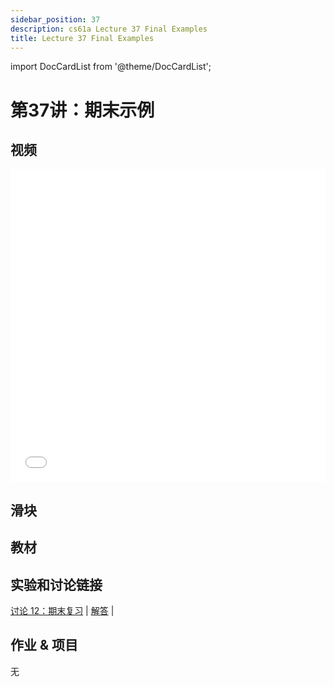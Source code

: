 ```yaml
---
sidebar_position: 37
description: cs61a Lecture 37 Final Examples
title: Lecture 37 Final Examples
---
```


import DocCardList from '@theme/DocCardList';

# 第37讲：期末示例
## 视频

<iframe src="//player.bilibili.com/player.html?aid=277746636&bvid=BV17c411f78k&cid=1311465503&p=1&high_quality=1&danmaku=0" scrolling="no" border="0" frameborder="no" framespacing="0" allowfullscreen="true" allowfullscreen="allowfullscreen" width="100%" height="500" scrolling="no" frameborder="0" sandbox="allow-top-navigation allow-same-origin allow-forms allow-scripts"> </iframe>

## 滑块

## 教材


## 实验和讨论链接
[讨论 12：期末复习](../dis/disc12.md) | [解答](../dis/sol-disc12.md) | 

## 作业 & 项目
无

<DocCardList />
